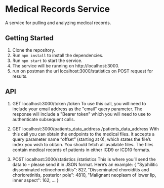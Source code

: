 # Medical Records Service

A service for pulling and analyzing medical records.

## Getting Started

1. Clone the repository.
2. Run `npm install` to install the dependencies.
3. Run `npm start` to start the service.
4. The service will be running on http://localhost:3000.
5. run on postman the url localhost:3000/statistics on POST request for results.

## API
1. GET
localhost:3000/token
/token
To use this call, you will need to include your email address as the "email" query parameter. The
response will include a "Bearer token" which you will need to use to authenticate subsequent
calls.
2. GET
localhost:3000/patients_data_address
/patients_data_address
With this call you can obtain the endpoints to the medical files. It accepts a query parameter
name “offset” (starting at 0), which states the file’s index you wish to obtain.
You should fetch all available files. The files contain medical records of patients in either ICD9 or
ICD10 formats.

3. POST
localhost:3000/statistics
/statistics
This is where you’ll send the data to - please send it in JSON format. Here’s an example:
{
"Syphilitic disseminated retinochoroiditis": 827,
"Disseminated choroiditis and chorioretinitis, posterior pole": 4810,
"Malignant neoplasm of lower lip, inner aspect": 162,
...
}
